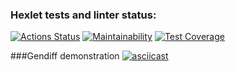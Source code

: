 ### Hexlet tests and linter status:
[![Actions Status](https://github.com/biatl0n/php-project-48/workflows/hexlet-check/badge.svg)](https://github.com/biatl0n/php-project-48/actions)
[![Maintainability](https://api.codeclimate.com/v1/badges/36bf46851d2e1d924223/maintainability)](https://codeclimate.com/github/biatl0n/php-project-48/maintainability)
[![Test Coverage](https://api.codeclimate.com/v1/badges/36bf46851d2e1d924223/test_coverage)](https://codeclimate.com/github/biatl0n/php-project-48/test_coverage)

###Gendiff demonstration
[![asciicast](https://asciinema.org/a/aXW6GH7BLbaKOTB44o9DWQjmB.svg)](https://asciinema.org/a/aXW6GH7BLbaKOTB44o9DWQjmB)

